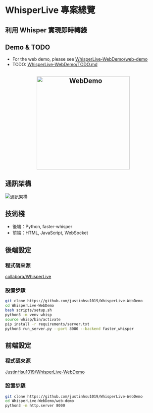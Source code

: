 # WhisperLive 專案總覽
## 利用 Whisper 實現即時轉錄

## Demo & TODO

- For the web demo, please see [WhisperLive-WebDemo/web-demo](https://github.com/JustinHsu1019/WhisperLive-WebDemo/tree/main/web-demo)
- TODO: [WhisperLive-WebDemo/TODO.md](https://github.com/JustinHsu1019/WhisperLive-WebDemo/blob/main/TODO.md)

<h2 align="center">
  <a href="https://www.youtube.com/watch?v=FKH5iNP2ZKk"><img
src="https://img.youtube.com/vi/FKH5iNP2ZKk/0.jpg" style="background-color:rgba(0,0,0,0);" height=300 alt="WebDemo"></a>
</h2>

## 通訊架構
![通訊架構](https://github.com/JustinHsu1019/WhisperLive-WebDemo/blob/main/通訊架構.png)

## 技術棧
- 後端：Python, faster-whisper
- 前端：HTML, JavaScript, WebSocket

## 後端設定

### 程式碼來源
[collabora/WhisperLive](https://github.com/collabora/WhisperLive)

### 設置步驟
```sh
git clone https://github.com/justinhsu1019/WhisperLive-WebDemo
cd WhisperLive-WebDemo
bash scripts/setup.sh
python3 -m venv whisp
source whisp/bin/activate
pip install -r requirements/server.txt
python3 run_server.py --port 8080 --backend faster_whisper
```

## 前端設定

### 程式碼來源
[JustinHsu1019/WhisperLive-WebDemo](https://github.com/JustinHsu1019/WhisperLive-WebDemo/tree/main/web-demo)

### 設置步驟
```sh
git clone https://github.com/justinhsu1019/WhisperLive-WebDemo
cd WhisperLive-WebDemo/web-demo
python3 -m http.server 8000
```
